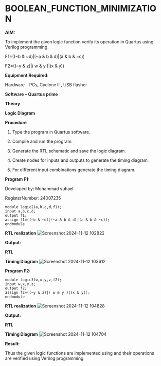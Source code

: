 # BOOLEAN_FUNCTION_MINIMIZATION

**AIM:**

To implement the given logic function verify its operation in Quartus using Verilog programming.

F1=((~b & ~d)|(~a & b & d)|(a & b & ~c))

F2=((~y & z)|( w & y )|(x & y))

**Equipment Required:**

Hardware – PCs, Cyclone II , USB flasher

**Software – Quartus prime**

**Theory**

**Logic Diagram**

**Procedure**

1.	Type the program in Quartus software.

2.	Compile and run the program.

3.	Generate the RTL schematic and save the logic diagram.

4.	Create nodes for inputs and outputs to generate the timing diagram.

5.	For different input combinations generate the timing diagram.


**Program F1:**

Developed by: Mohammad suhael




RegisterNumber: 24007235




```
module logic2(a,b,c,d,f1);
input a,b,c,d;
output f1;
assign f1=((~b & ~d)|(~a & b & d)|(a & b & ~c));
endmodule
```



**RTL realization**
![Screenshot 2024-11-12 102822](https://github.com/user-attachments/assets/14cc4217-9a75-4153-9059-768b9c94316b)

**Output:**

**RTL**

**Timing Diagram**
![Screenshot 2024-11-12 103612](https://github.com/user-attachments/assets/75a0c9e1-f85a-4985-9058-2165381dbde7)


**Program F2:**

```
module logic3(w,x,y,z,f2);
input w,x,y,z;
output f2;
assign f2=((~y & z)|( w & y )|(x & y));
endmodule
```

**RTL realization**
![Screenshot 2024-11-12 104828](https://github.com/user-attachments/assets/858ed8a6-c9e8-4e13-995e-e7109f5cc1a8)


**Output:**


**RTL**


**Timing Diagram**
![Screenshot 2024-11-12 104704](https://github.com/user-attachments/assets/64b6b60e-7a32-41ef-ace6-d47bb88428d4)





**Result:**

Thus the given logic functions are implemented using and their operations are verified using Verilog programming.

